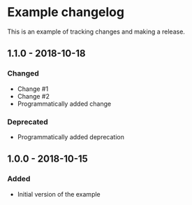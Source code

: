# Example changelog
This is an example of tracking changes and making a release.

## 1.1.0 - 2018-10-18
### Changed
- Change #1
- Change #2
- Programmatically added change

### Deprecated
- Programmatically added deprecation

## 1.0.0 - 2018-10-15
### Added
- Initial version of the example